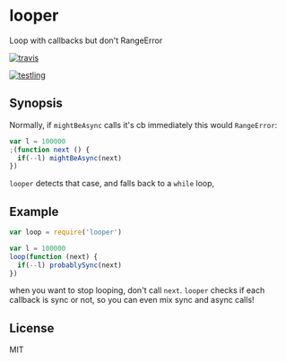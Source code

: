 # looper

Loop with callbacks but don't RangeError

[![travis](https://travis-ci.org/dominictarr/looper.png?branch=master)
](https://travis-ci.org/dominictarr/looper)

[![testling](http://ci.testling.com/dominictarr/looper.png)
](http://ci.testling.com/dominictarr/looper)

## Synopsis

Normally, if `mightBeAsync` calls it's cb immediately
this would `RangeError`:

``` js
var l = 100000
;(function next () {
  if(--l) mightBeAsync(next)
})
```

`looper` detects that case, and falls back to a `while` loop,

## Example

``` js
var loop = require('looper')

var l = 100000
loop(function (next) {
  if(--l) probablySync(next)
})
```

when you want to stop looping, don't call `next`.
`looper` checks if each callback is sync or not,
so you can even mix sync and async calls!

## License

MIT

